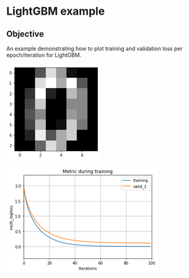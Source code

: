 # LightGBM example

## Objective
An example demonstrating how to plot training and validation loss per epoch/iteration for LightGBM.

![Sample](digit.png)

![loss](loss.png)



